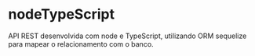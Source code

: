 # nodeTypeScript
API REST desenvolvida com node e TypeScript, utilizando ORM sequelize para mapear o relacionamento com o banco.
